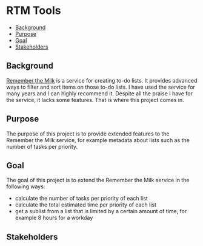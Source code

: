 # RTM Tools
* [Background](#background)
* [Purpose](#purpose)
* [Goal](#goal)
* [Stakeholders](#stakeholders)

## Background
[Remember the Milk][1] is a service for creating to-do lists. It provides 
advanced ways to filter and sort items on those to-do lists. I have used the 
service for many years and I can highly recommend it. Despite all the praise I 
have for the service, it lacks some features. That is where this project comes 
in.

## Purpose
The purpose of this project is to provide extended features to the Remember the 
Milk service, for example metadata about lists such as the number of tasks per 
priority.

## Goal
The goal of this project is to extend the Remember the Milk service in the 
following ways:
* calculate the number of tasks per priority of each list
* calculate the total estimated time per priority of each list
* get a sublist from a list that is limited by a certain amount of time, for 
example 8 hours for a workday

## Stakeholders

[1]: https://www.rememberthemilk.com
